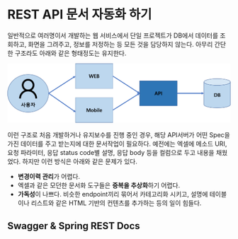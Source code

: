 # REST API 문서 자동화 하기
일반적으로 여러명이서 개발하는 웹 서비스에서 단일 프로젝트가 DB에서 데이터를 조회하고, 화면을 그려주고, 정보를 저정하는 등 모든 것을 담당하지 않는다. 아무리 간단한 구조라도 아래와 같은 형태정도는 유지한다.

![web](https://raw.githubusercontent.com/rbwls31/rbwls31.github.io/master/images/WEB.png)

이런 구조로 처음 개발하거나 유지보수를 진행 중인 경우, 해당 API서버가 어떤 Spec을 가진 데이터를 주고 받는지에 대한 문서작업이 필요하다.
예전에는 엑셀에 메소드 URI, 요청 파라미터, 응답 status code별 설명, 응답 body 등을 컬럼으로 두고 내용을 채웠었다.  하지만 이런 방식은 아래와 같은 문제가 있다.

 - **변경이력 관리**가 어렵다.
 - 엑셀과 같은 모던한 문서화 도구들은 **중복을 추상화**하기 어렵다. 
 - **가독성**이 나쁘다. 비슷한 endpoint끼리 묶어서 카테고리화 시키고, 설명에  테이블이나 리스트와 같은 HTML 기반의 컨텐츠를 추가하는 등의 일이 힘들다.

## Swagger & Spring REST Docs




<!--stackedit_data:
eyJoaXN0b3J5IjpbMTc1NTg3OTM5NywxNzUyNzU3OTI2LC0xNz
Y2NzIyODQ4LDUwNzg5NzU3Nyw2OTcwMjc2MiwtNDgyNzk2OTMx
LC00NzYzMjg2MThdfQ==
-->